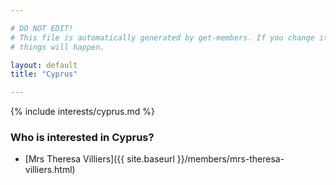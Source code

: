 ```yaml
---

# DO NOT EDIT!
# This file is automatically generated by get-members. If you change it, bad
# things will happen.

layout: default
title: "Cyprus"

---
```


{% include interests/cyprus.md %}

### Who is interested in Cyprus?


* [Mrs Theresa Villiers]({{ site.baseurl }}/members/mrs-theresa-villiers.html)
